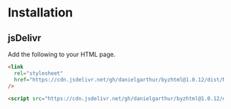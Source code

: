 # Installation

## jsDelivr

Add the following to your HTML page.

```html
<link
  rel="stylesheet"
  href="https://cdn.jsdelivr.net/gh/danielgarthur/byzhtml@1.0.12/dist/Neanes.css"
/>

<script src="https://cdn.jsdelivr.net/gh/danielgarthur/byzhtml@1.0.12/dist/byzhtml.min.js"></script>
```
